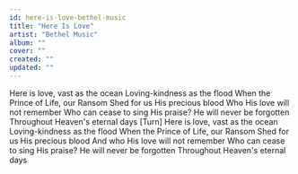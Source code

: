 ```yaml
---
id: here-is-love-bethel-music
title: "Here Is Love"
artist: "Bethel Music"
album: ""
cover: ""
created: ""
updated: ""
---
```


Here is love, vast as the ocean
Loving-kindness as the flood
When the Prince of Life, our Ransom
Shed for us His precious blood
Who His love will not remember
Who can cease to sing His praise?
He will never be forgotten
Throughout Heaven's eternal days
[Turn]
Here is love, vast as the ocean
Loving-kindness as the flood
When the Prince of Life, our Ransom
Shed for us His precious blood
And who His love will not remember
Who can cease to sing His praise?
He will never be forgotten
Throughout Heaven's eternal days